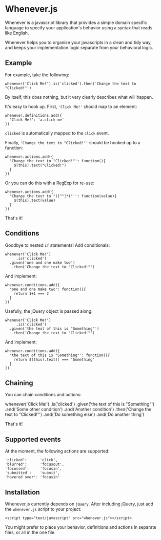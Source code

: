 # Whenever.js #

Whenever is a javascript library that provides a simple domain specific language to specify your application's behavior using a syntax that reads like English.

Whenever helps you to organise your javascripts in a clean and tidy way, and keeps your implementation logic separate from your behavioral logic.

## Example ##

For example, take the following:

    whenever('Click Me!').is('clicked').then('Change the text to "Clicked!"')

By itself, this does nothing, but it very clearly describes what will happen.

It's easy to hook up. First, `'Click Me!'` should map to an element:

    whenever.definitions.add({
      'Click Me!': 'a.click-me'
    })

`clicked` is automatically mapped to the `click` event.

Finally, `'Change the text to "Clicked!"'` should be hooked up to a function:

    whenever.actions.add({
      'Change the text to "Clicked!"': function(){
        $(this).text("Clicked!")
      }
    })

Or you can do this with a RegExp for re-use:

    whenever.actions.add({
      'Change the text to "([^"]*)"'': function(value){
        $(this).text(value)
      }
    })

That's it!

## Conditions ##

Goodbye to nested `if` statements! Add conditionals:

    whenever('Click Me!')
         .is('clicked')
      .given('one and one make two')
       .then('Change the text to "Clicked!"')

And implement:

    whenever.conditions.add({
      'one and one make two': function(){
        return 1+1 === 2
      }
    })

Usefully, the jQuery object is passed along:

    whenever('Click Me!')
         .is('clicked')
      .given('the text of this is "Something"')
       .then('Change the text to "Clicked!"')

And implement:

    whenever.conditions.add({
      'the text of this is "Something"': function(){
        return $(this).text() === 'Something'
      }
    })

## Chaining ##

You can chain conditions and actions:

  whenever('Click Me!')
       .is('clicked')
    .given('the text of this is "Something"')
      .and('Some other condition')
      .and('Another condition')
     .then('Change the text to "Clicked!"')
      .and('Do something else')
      .and('Do another thing')

That's it!

## Supported events ##

At the moment, the following actions are supported:

    'clicked':      'click',
    'blurred':      'focusout',
    'focussed':     'focusin',
    'submitted':    'submit',
    'hovered over': 'focusin'

## Installation ##

Whenever.js currently depends on `jQuery`. After including jQuery, just add the `whenever.js` script to your project:

    <script type="text/javascript" src="whenever.js"></script>

You might prefer to place your behavior, definitions and actions in separate files, or all in the one file.